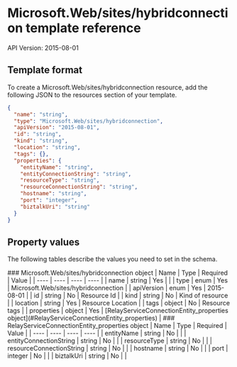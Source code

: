 # Microsoft.Web/sites/hybridconnection template reference
API Version: 2015-08-01
## Template format

To create a Microsoft.Web/sites/hybridconnection resource, add the following JSON to the resources section of your template.

```json
{
  "name": "string",
  "type": "Microsoft.Web/sites/hybridconnection",
  "apiVersion": "2015-08-01",
  "id": "string",
  "kind": "string",
  "location": "string",
  "tags": {},
  "properties": {
    "entityName": "string",
    "entityConnectionString": "string",
    "resourceType": "string",
    "resourceConnectionString": "string",
    "hostname": "string",
    "port": "integer",
    "biztalkUri": "string"
  }
}
```
## Property values

The following tables describe the values you need to set in the schema.

<a id="Microsoft.Web/sites/hybridconnection" />
### Microsoft.Web/sites/hybridconnection object
|  Name | Type | Required | Value |
|  ---- | ---- | ---- | ---- |
|  name | string | Yes |  |
|  type | enum | Yes | Microsoft.Web/sites/hybridconnection |
|  apiVersion | enum | Yes | 2015-08-01 |
|  id | string | No | Resource Id |
|  kind | string | No | Kind of resource |
|  location | string | Yes | Resource Location |
|  tags | object | No | Resource tags |
|  properties | object | Yes | [RelayServiceConnectionEntity_properties object](#RelayServiceConnectionEntity_properties) |


<a id="RelayServiceConnectionEntity_properties" />
### RelayServiceConnectionEntity_properties object
|  Name | Type | Required | Value |
|  ---- | ---- | ---- | ---- |
|  entityName | string | No |  |
|  entityConnectionString | string | No |  |
|  resourceType | string | No |  |
|  resourceConnectionString | string | No |  |
|  hostname | string | No |  |
|  port | integer | No |  |
|  biztalkUri | string | No |  |

